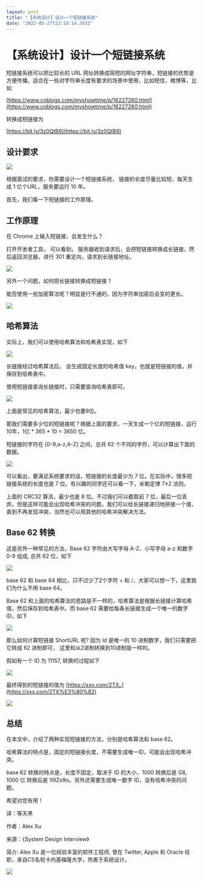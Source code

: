 ```yaml
---
layout: post
title: "【系统设计】设计一个短链接系统"
date: "2022-05-27T23:19:14.703Z"
---
```

【系统设计】设计一个短链接系统
===============

短链接系统可以把比较长的 URL 网址转换成简短的网址字符串，短链接的优势是方便传播。适合在一些对字符串长度有要求的场景中使用，比如短信，微博等，比如

[https://www.cnblogs.com/myshowtime/p/16227260.html](https://www.cnblogs.com/myshowtime/p/16227260.html)

转换成短链接为

[https://bit.ly/3z0QtB9](https://bit.ly/3z0QtB9)

设计要求
----

![](https://blog-1259586045.cos.ap-shanghai.myqcloud.com/clipboard_20220510_030844.png)

根据面试的要求，你需要设计一个短链接系统， 链接的长度尽量比较短，每天生成 1 亿个URL，服务要运行 10 年。

首先，我们看一下短链接的工作原理。

工作原理
----

在 Chrome 上输入短链接，会发生什么？

打开开发者工具， 可以看到， 服务器收到请求后，会把短链接转换成长链接，然后返回浏览器，进行 301 重定向，请求到长链接地址。

![](https://blog-1259586045.cos.ap-shanghai.myqcloud.com/clipboard_20220518_083323.png)

另外一个问题，如何把长链接转换成短链接？

能否使用一些加密算法呢？明显是行不通的，因为字符串加密后会变的更长。

![](https://blog-1259586045.cos.ap-shanghai.myqcloud.com/clipboard_20220518_084934.png)

哈希算法
----

实际上，我们可以使用哈希算法和哈希表实现，如下

![](https://blog-1259586045.cos.ap-shanghai.myqcloud.com/clipboard_20220518_092723.png)

长链接经过哈希算法后， 会生成固定长度的哈希值 key，也就是短链接的值，并保存到哈希表中。

使用短链接查询长链接时，只需要查询哈希表即可。

![](https://blog-1259586045.cos.ap-shanghai.myqcloud.com/clipboard_20220518_094410.png)

上面是常见的哈希算法，最少也要8位。

那我们需要多少位的短链接呢？根据上面的要求，一天生成一个亿的短链接，运行10年，1亿 \* 365 \* 10 = 3650 亿。

短链接的字符在 \[0-9,a-z,A-Z\] 之间，总共 62 个不同的字符，可以计算出下面的数据。

![](https://blog-1259586045.cos.ap-shanghai.myqcloud.com/clipboard_20220518_095739.png)

可以看出，要满足系统要求的话，短链接的长度最少为 7 位。在实际中，很多短链接系统的长度也是 7 位。有兴趣的同学还可以看一下，米勒定律 7±2 法则。

上面的 CRC32 算法，最少也是 8 位。不过我们可以截取前 7 位，最后一位丢弃。但是这样可能会出现哈希冲突的问题，我们可以给长链接递归地拼接一个值，直到不再发现冲突，当然也可以用其他的哈希冲突解决方法。

Base 62 转换
----------

这是另外一种常见的方法，Base 62 字符由大写字母 A-Z、小写字母 a-z 和数字 0-9 组成, 总共 62 位，如下

![](https://blog-1259586045.cos.ap-shanghai.myqcloud.com/clipboard_20220518_102004.png)

base 62 和 base 64 相比，只不过少了2个字符 + 和 /，大家可以想一下，这里我们为什么不用 base 64。

Base 62 和上面的哈希算法的思路是不一样的，哈希算法是根据长链接计算哈希值，然后保存到哈希表中。而 base 62 需要给每条长链接生成一个唯一的数字 ID，如下

![](https://blog-1259586045.cos.ap-shanghai.myqcloud.com/clipboard_20220518_111319.png)

那么如何计算短链接 ShortURL 呢? 因为 Id 是唯一的 10 进制数字，我们只需要把它转成 62 进制即可， 这里和从2进制转换到10进制是一样的。

假如有一个 ID 为 11157, 转换的过程如下

![](https://blog-1259586045.cos.ap-shanghai.myqcloud.com/clipboard_20220518_105646.png)

最终得到的短链接的值为 [https://xxx.com/2TX。](https://xxx.com/2TX%E3%80%82)

![](https://blog-1259586045.cos.ap-shanghai.myqcloud.com/clipboard_20220518_111631.png)

总结
--

在本文中，介绍了两种实现短链接的方法，分别是哈希算法和 base 62。

哈希算法的特点是，固定的短链接长度，不需要生成唯一ID，可能会出现哈希冲突。

base 62 转换的特点是，长度不固定，取决于 ID 的大小，1000 转换后是 G8, 1000 亿 转换后是 1l9Zo9o。另外还需要生成唯一数字 ID，没有哈希冲突的问题。

希望对您有用！

译：等天黑

作者：Alex Xu

来源：《System Design Interview》

简介: Alex Xu 是一位经验丰富的软件工程师, 曾在 Twitter, Apple 和 Oracle 任职，来自CS名校卡内基梅隆大学，热衷于系统设计。

![](https://blog-1259586045.cos.ap-shanghai.myqcloud.com/wechat_logo_s1.png)